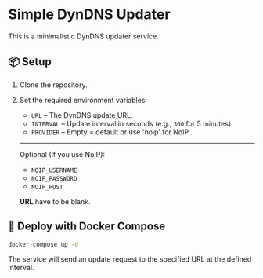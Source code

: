 # Simple DynDNS Updater

This is a minimalistic DynDNS updater service.

## 📦 Setup

1. Clone the repository.
2. Set the required environment variables:

   - `URL` – The DynDNS update URL.
   - `INTERVAL` – Update interval in seconds (e.g., `300` for 5 minutes).
   - `PROVIDER` – Empty = default or use 'noip' for NoIP.

   ***

   Optional (If you use NoIP):

   - `NOIP_USERNAME`
   - `NOIP_PASSWORD`
   - `NOIP_HOST`

   <b>URL</b> have to be blank.

## 🚀 Deploy with Docker Compose

```bash
docker-compose up -d
```

The service will send an update request to the specified URL at the defined interval.
